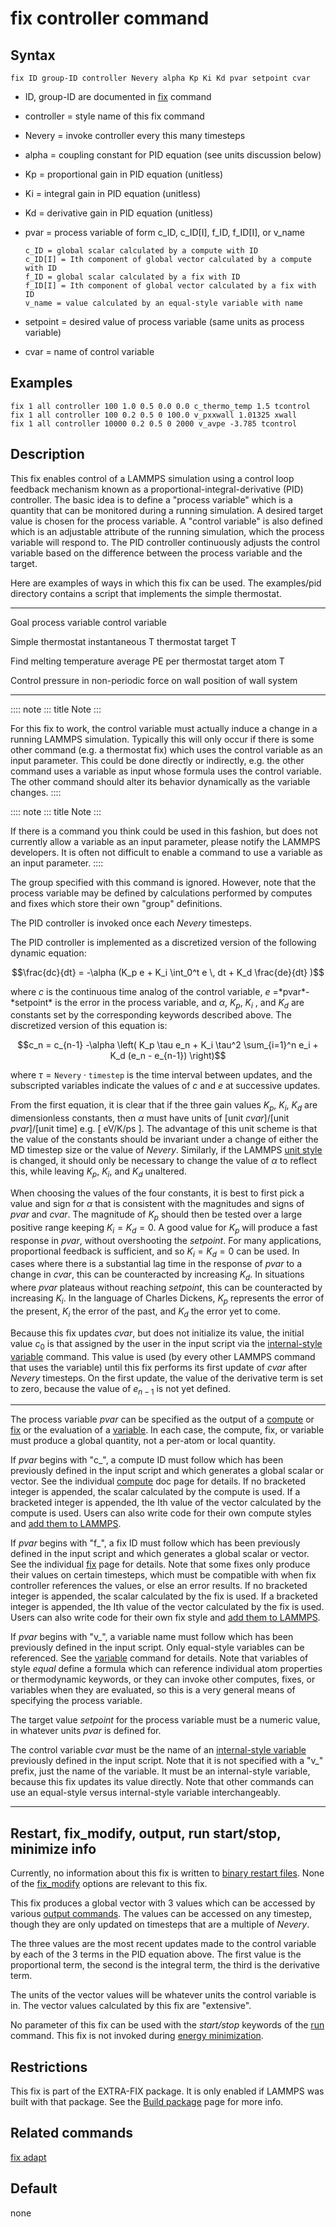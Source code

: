 # fix controller command

## Syntax

    fix ID group-ID controller Nevery alpha Kp Ki Kd pvar setpoint cvar

-   ID, group-ID are documented in [fix](fix) command

-   controller = style name of this fix command

-   Nevery = invoke controller every this many timesteps

-   alpha = coupling constant for PID equation (see units discussion
    below)

-   Kp = proportional gain in PID equation (unitless)

-   Ki = integral gain in PID equation (unitless)

-   Kd = derivative gain in PID equation (unitless)

-   pvar = process variable of form c_ID, c_ID\[I\], f_ID, f_ID\[I\], or
    v_name

        c_ID = global scalar calculated by a compute with ID
        c_ID[I] = Ith component of global vector calculated by a compute with ID
        f_ID = global scalar calculated by a fix with ID
        f_ID[I] = Ith component of global vector calculated by a fix with ID
        v_name = value calculated by an equal-style variable with name

-   setpoint = desired value of process variable (same units as process
    variable)

-   cvar = name of control variable

## Examples

``` LAMMPS
fix 1 all controller 100 1.0 0.5 0.0 0.0 c_thermo_temp 1.5 tcontrol
fix 1 all controller 100 0.2 0.5 0 100.0 v_pxxwall 1.01325 xwall
fix 1 all controller 10000 0.2 0.5 0 2000 v_avpe -3.785 tcontrol
```

## Description

This fix enables control of a LAMMPS simulation using a control loop
feedback mechanism known as a proportional-integral-derivative (PID)
controller. The basic idea is to define a \"process variable\" which is
a quantity that can be monitored during a running simulation. A desired
target value is chosen for the process variable. A \"control variable\"
is also defined which is an adjustable attribute of the running
simulation, which the process variable will respond to. The PID
controller continuously adjusts the control variable based on the
difference between the process variable and the target.

Here are examples of ways in which this fix can be used. The
examples/pid directory contains a script that implements the simple
thermostat.

  ---------------------------------- ----------------- -----------------
  Goal                               process variable  control variable

  Simple thermostat                  instantaneous T   thermostat target
                                                       T

  Find melting temperature           average PE per    thermostat target
                                     atom              T

  Control pressure in non-periodic   force on wall     position of wall
  system                                               

                                                       
  ---------------------------------- ----------------- -----------------

:::: note
::: title
Note
:::

For this fix to work, the control variable must actually induce a change
in a running LAMMPS simulation. Typically this will only occur if there
is some other command (e.g. a thermostat fix) which uses the control
variable as an input parameter. This could be done directly or
indirectly, e.g. the other command uses a variable as input whose
formula uses the control variable. The other command should alter its
behavior dynamically as the variable changes.
::::

:::: note
::: title
Note
:::

If there is a command you think could be used in this fashion, but does
not currently allow a variable as an input parameter, please notify the
LAMMPS developers. It is often not difficult to enable a command to use
a variable as an input parameter.
::::

The group specified with this command is ignored. However, note that the
process variable may be defined by calculations performed by computes
and fixes which store their own \"group\" definitions.

The PID controller is invoked once each *Nevery* timesteps.

The PID controller is implemented as a discretized version of the
following dynamic equation:

$$\frac{dc}{dt}  = -\alpha (K_p e + K_i \int_0^t e \, dt + K_d \frac{de}{dt} )$$

where *c* is the continuous time analog of the control variable, *e*
=\*pvar\*-\*setpoint\* is the error in the process variable, and
$\alpha$, $K_p$, $K_i$ , and $K_d$ are constants set by the
corresponding keywords described above. The discretized version of this
equation is:

$$c_n  = c_{n-1} -\alpha \left( K_p \tau e_n + K_i \tau^2 \sum_{i=1}^n e_i + K_d (e_n - e_{n-1}) \right)$$

where $\tau = \mathtt{Nevery} \cdot \mathtt{timestep}$ is the time
interval between updates, and the subscripted variables indicate the
values of *c* and *e* at successive updates.

From the first equation, it is clear that if the three gain values
$K_p$, $K_i$, $K_d$ are dimensionless constants, then $\alpha$ must have
units of \[unit *cvar*\]/\[unit *pvar*\]/\[unit time\] e.g. \[ eV/K/ps
\]. The advantage of this unit scheme is that the value of the constants
should be invariant under a change of either the MD timestep size or the
value of *Nevery*. Similarly, if the LAMMPS [unit style](units) is
changed, it should only be necessary to change the value of $\alpha$ to
reflect this, while leaving $K_p$, $K_i$, and $K_d$ unaltered.

When choosing the values of the four constants, it is best to first pick
a value and sign for $\alpha$ that is consistent with the magnitudes and
signs of *pvar* and *cvar*. The magnitude of $K_p$ should then be tested
over a large positive range keeping $K_i = K_d =0$. A good value for
$K_p$ will produce a fast response in *pvar*, without overshooting the
*setpoint*. For many applications, proportional feedback is sufficient,
and so $K_i = K_d =0$ can be used. In cases where there is a substantial
lag time in the response of *pvar* to a change in *cvar*, this can be
counteracted by increasing $K_d$. In situations where *pvar* plateaus
without reaching *setpoint*, this can be counteracted by increasing
$K_i$. In the language of Charles Dickens, $K_p$ represents the error of
the present, $K_i$ the error of the past, and $K_d$ the error yet to
come.

Because this fix updates *cvar*, but does not initialize its value, the
initial value $c_0$ is that assigned by the user in the input script via
the [internal-style variable](variable) command. This value is used (by
every other LAMMPS command that uses the variable) until this fix
performs its first update of *cvar* after *Nevery* timesteps. On the
first update, the value of the derivative term is set to zero, because
the value of $e_{n-1}$ is not yet defined.

------------------------------------------------------------------------

The process variable *pvar* can be specified as the output of a
[compute](compute) or [fix](fix) or the evaluation of a
[variable](variable). In each case, the compute, fix, or variable must
produce a global quantity, not a per-atom or local quantity.

If *pvar* begins with \"c\_\", a compute ID must follow which has been
previously defined in the input script and which generates a global
scalar or vector. See the individual [compute](compute) doc page for
details. If no bracketed integer is appended, the scalar calculated by
the compute is used. If a bracketed integer is appended, the Ith value
of the vector calculated by the compute is used. Users can also write
code for their own compute styles and [add them to LAMMPS](Modify).

If *pvar* begins with \"f\_\", a fix ID must follow which has been
previously defined in the input script and which generates a global
scalar or vector. See the individual [fix](fix) page for details. Note
that some fixes only produce their values on certain timesteps, which
must be compatible with when fix controller references the values, or
else an error results. If no bracketed integer is appended, the scalar
calculated by the fix is used. If a bracketed integer is appended, the
Ith value of the vector calculated by the fix is used. Users can also
write code for their own fix style and [add them to LAMMPS](Modify).

If *pvar* begins with \"v\_\", a variable name must follow which has
been previously defined in the input script. Only equal-style variables
can be referenced. See the [variable](variable) command for details.
Note that variables of style *equal* define a formula which can
reference individual atom properties or thermodynamic keywords, or they
can invoke other computes, fixes, or variables when they are evaluated,
so this is a very general means of specifying the process variable.

The target value *setpoint* for the process variable must be a numeric
value, in whatever units *pvar* is defined for.

The control variable *cvar* must be the name of an [internal-style
variable](variable) previously defined in the input script. Note that it
is not specified with a \"v\_\" prefix, just the name of the variable.
It must be an internal-style variable, because this fix updates its
value directly. Note that other commands can use an equal-style versus
internal-style variable interchangeably.

------------------------------------------------------------------------

## Restart, fix_modify, output, run start/stop, minimize info

Currently, no information about this fix is written to [binary restart
files](restart). None of the [fix_modify](fix_modify) options are
relevant to this fix.

This fix produces a global vector with 3 values which can be accessed by
various [output commands](Howto_output). The values can be accessed on
any timestep, though they are only updated on timesteps that are a
multiple of *Nevery*.

The three values are the most recent updates made to the control
variable by each of the 3 terms in the PID equation above. The first
value is the proportional term, the second is the integral term, the
third is the derivative term.

The units of the vector values will be whatever units the control
variable is in. The vector values calculated by this fix are
\"extensive\".

No parameter of this fix can be used with the *start/stop* keywords of
the [run](run) command. This fix is not invoked during [energy
minimization](minimize).

## Restrictions

This fix is part of the EXTRA-FIX package. It is only enabled if LAMMPS
was built with that package. See the [Build package](Build_package) page
for more info.

## Related commands

[fix adapt](fix_adapt)

## Default

none
